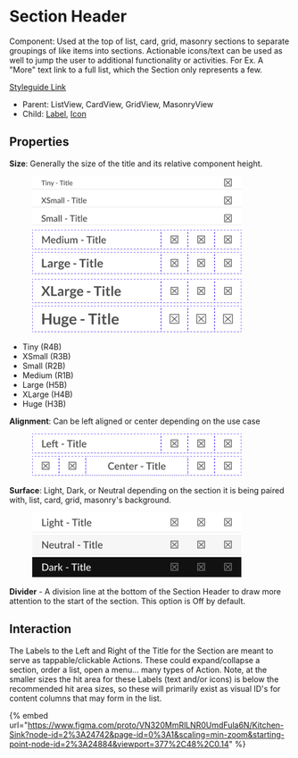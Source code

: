 # Section Header

Component: Used at the top of list, card, grid, masonry sections to separate groupings of like items into sections. Actionable icons/text can be used as well to jump the user to additional functionality or activities. For Ex. A "More" text link to a full list, which the Section only represents a few.

[Styleguide Link](https://zpl.io/2pRQ39M)

* Parent: ListView, CardView, GridView, MasonryView
* Child: [Label](../overview/label.md), [Icon](../overview/icon.md)

## Properties

**Size**: Generally the size of the title and its relative component height.

<figure><img src="../../.gitbook/assets/Size (2).png" alt=""><figcaption></figcaption></figure>

* Tiny (R4B)
* XSmall (R3B)
* Small (R2B)
* Medium (R1B)
* Large (H5B)
* XLarge (H4B)
* Huge (H3B)

**Alignment**: Can be left aligned or center depending on the use case

<figure><img src="../../.gitbook/assets/Alignment (3).png" alt=""><figcaption></figcaption></figure>

**Surface**: Light, Dark, or Neutral depending on the section it is being paired with, list, card, grid, masonry's background.

<figure><img src="../../.gitbook/assets/Surface.png" alt=""><figcaption></figcaption></figure>

**Divider** - A division line at the bottom of the Section Header to draw more attention to the start of the section. This option is Off by default.

## Interaction

The Labels to the Left and Right of the Title for the Section are meant to serve as tappable/clickable Actions. These could expand/collapse a section, order a list, open a menu... many types of Action. Note, at the smaller sizes the hit area for these Labels (text and/or icons) is below the recommended hit area sizes, so these will primarily exist as visual ID's for content columns that may form in the list.

{% embed url="https://www.figma.com/proto/VN320MmRlLNR0UmdFula6N/Kitchen-Sink?node-id=2%3A24742&page-id=0%3A1&scaling=min-zoom&starting-point-node-id=2%3A24884&viewport=377%2C48%2C0.14" %}
